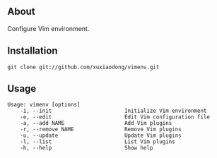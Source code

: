 About
-----

Configure Vim environment.

Installation
------------

    git clone git://github.com/xuxiaodong/vimenv.git

Usage
-----

    Usage: vimenv [options]
        -i, --init                       Initialize Vim environment
        -e, --edit                       Edit Vim configuration file
        -a, --add NAME                   Add Vim plugins
        -r, --remove NAME                Remove Vim plugins
        -u, --update                     Update Vim plugins
        -l, --list                       List Vim plugins
        -h, --help                       Show help
